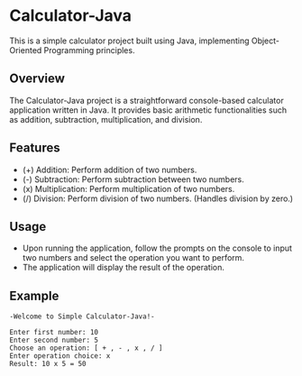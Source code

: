 # Calculator-Java
This is a simple calculator project built using Java, implementing Object-Oriented Programming principles.

## Overview
The Calculator-Java project is a straightforward console-based calculator application written in Java. It provides basic arithmetic functionalities such as addition, subtraction, multiplication, and division.

## Features
- (+) Addition: Perform addition of two numbers.
- (-) Subtraction: Perform subtraction between two numbers.
- (x) Multiplication: Perform multiplication of two numbers.
- (/) Division: Perform division of two numbers. (Handles division by zero.)

## Usage
- Upon running the application, follow the prompts on the console to input two numbers and select the operation you want to perform.
- The application will display the result of the operation.

## Example
```
-Welcome to Simple Calculator-Java!- 

Enter first number: 10
Enter second number: 5
Choose an operation: [ + , - , x , / ] 
Enter operation choice: x
Result: 10 x 5 = 50
```